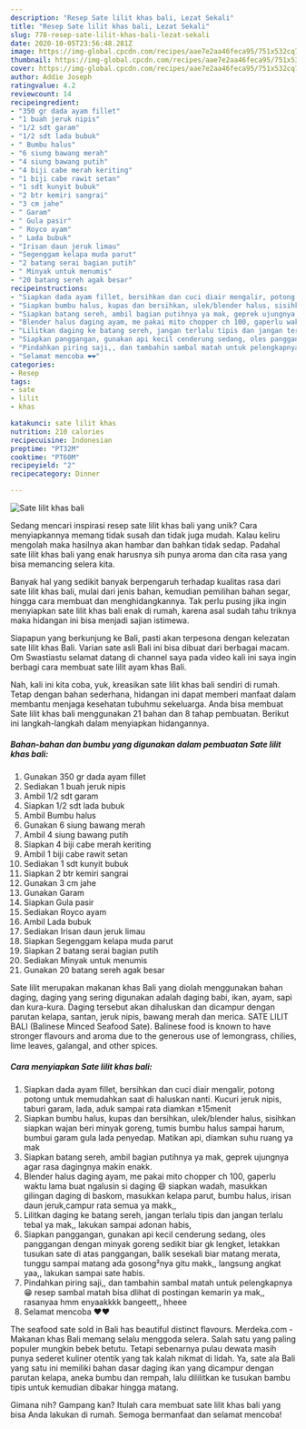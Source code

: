 ```yaml
---
description: "Resep Sate lilit khas bali, Lezat Sekali"
title: "Resep Sate lilit khas bali, Lezat Sekali"
slug: 778-resep-sate-lilit-khas-bali-lezat-sekali
date: 2020-10-05T23:56:48.281Z
image: https://img-global.cpcdn.com/recipes/aae7e2aa46feca95/751x532cq70/sate-lilit-khas-bali-foto-resep-utama.jpg
thumbnail: https://img-global.cpcdn.com/recipes/aae7e2aa46feca95/751x532cq70/sate-lilit-khas-bali-foto-resep-utama.jpg
cover: https://img-global.cpcdn.com/recipes/aae7e2aa46feca95/751x532cq70/sate-lilit-khas-bali-foto-resep-utama.jpg
author: Addie Joseph
ratingvalue: 4.2
reviewcount: 14
recipeingredient:
- "350 gr dada ayam fillet"
- "1 buah jeruk nipis"
- "1/2 sdt garam"
- "1/2 sdt lada bubuk"
- " Bumbu halus"
- "6 siung bawang merah"
- "4 siung bawang putih"
- "4 biji cabe merah keriting"
- "1 biji cabe rawit setan"
- "1 sdt kunyit bubuk"
- "2 btr kemiri sangrai"
- "3 cm jahe"
- " Garam"
- " Gula pasir"
- " Royco ayam"
- " Lada bubuk"
- "Irisan daun jeruk limau"
- "Segenggam kelapa muda parut"
- "2 batang serai bagian putih"
- " Minyak untuk menumis"
- "20 batang sereh agak besar"
recipeinstructions:
- "Siapkan dada ayam fillet, bersihkan dan cuci diair mengalir, potong potong untuk memudahkan saat di haluskan nanti. Kucuri jeruk nipis, taburi garam, lada, aduk sampai rata diamkan ±15menit"
- "Siapkan bumbu halus, kupas dan bersihkan, ulek/blender halus, sisihkan siapkan wajan beri minyak goreng, tumis bumbu halus sampai harum, bumbui garam gula lada penyedap. Matikan api, diamkan suhu ruang ya mak"
- "Siapkan batang sereh, ambil bagian putihnya ya mak, geprek ujungnya agar rasa dagingnya makin enakk."
- "Blender halus daging ayam, me pakai mito chopper ch 100, gaperlu waktu lama buat ngalusin si daging 😄 siapkan wadah, masukkan gilingan daging di baskom, masukkan kelapa parut, bumbu halus, irisan daun jeruk,campur rata semua ya makk,,"
- "Lilitkan daging ke batang sereh, jangan terlalu tipis dan jangan terlalu tebal ya mak,, lakukan sampai adonan habis,"
- "Siapkan panggangan, gunakan api kecil cenderung sedang, oles panggangan dengan minyak goreng sedikit biar gk lengket, letakkan tusukan sate di atas panggangan, balik sesekali biar matang merata, tunggu sampai matang ada gosong²nya gitu makk,, langsung angkat yaa,, lakukan sampai sate habis."
- "Pindahkan piring saji,, dan tambahin sambal matah untuk pelengkapnya 😁 resep sambal matah bisa dlihat di postingan kemarin ya mak,, rasanyaa hmm enyaakkkk bangeett,, hheee"
- "Selamat mencoba ❤❤"
categories:
- Resep
tags:
- sate
- lilit
- khas

katakunci: sate lilit khas 
nutrition: 210 calories
recipecuisine: Indonesian
preptime: "PT32M"
cooktime: "PT60M"
recipeyield: "2"
recipecategory: Dinner

---
```



![Sate lilit khas bali](https://img-global.cpcdn.com/recipes/aae7e2aa46feca95/751x532cq70/sate-lilit-khas-bali-foto-resep-utama.jpg)

Sedang mencari inspirasi resep sate lilit khas bali yang unik? Cara menyiapkannya memang tidak susah dan tidak juga mudah. Kalau keliru mengolah maka hasilnya akan hambar dan bahkan tidak sedap. Padahal sate lilit khas bali yang enak harusnya sih punya aroma dan cita rasa yang bisa memancing selera kita.

Banyak hal yang sedikit banyak berpengaruh terhadap kualitas rasa dari sate lilit khas bali, mulai dari jenis bahan, kemudian pemilihan bahan segar, hingga cara membuat dan menghidangkannya. Tak perlu pusing jika ingin menyiapkan sate lilit khas bali enak di rumah, karena asal sudah tahu triknya maka hidangan ini bisa menjadi sajian istimewa.

Siapapun yang berkunjung ke Bali, pasti akan terpesona dengan kelezatan sate lilit khas Bali. Varian sate asli Bali ini bisa dibuat dari berbagai macam. Om Swastiastu selamat datang di channel saya pada video kali ini saya ingin berbagi cara membuat sate lilit ayam khas Bali.


Nah, kali ini kita coba, yuk, kreasikan sate lilit khas bali sendiri di rumah. Tetap dengan bahan sederhana, hidangan ini dapat memberi manfaat dalam membantu menjaga kesehatan tubuhmu sekeluarga. Anda bisa membuat Sate lilit khas bali menggunakan 21 bahan dan 8 tahap pembuatan. Berikut ini langkah-langkah dalam menyiapkan hidangannya.

<!--inarticleads1-->

##### Bahan-bahan dan bumbu yang digunakan dalam pembuatan Sate lilit khas bali:

1. Gunakan 350 gr dada ayam fillet
1. Sediakan 1 buah jeruk nipis
1. Ambil 1/2 sdt garam
1. Siapkan 1/2 sdt lada bubuk
1. Ambil  Bumbu halus
1. Gunakan 6 siung bawang merah
1. Ambil 4 siung bawang putih
1. Siapkan 4 biji cabe merah keriting
1. Ambil 1 biji cabe rawit setan
1. Sediakan 1 sdt kunyit bubuk
1. Siapkan 2 btr kemiri sangrai
1. Gunakan 3 cm jahe
1. Gunakan  Garam
1. Siapkan  Gula pasir
1. Sediakan  Royco ayam
1. Ambil  Lada bubuk
1. Sediakan Irisan daun jeruk limau
1. Siapkan Segenggam kelapa muda parut
1. Siapkan 2 batang serai bagian putih
1. Sediakan  Minyak untuk menumis
1. Gunakan 20 batang sereh agak besar


Sate lilit merupakan makanan khas Bali yang diolah menggunakan bahan daging, daging yang sering digunakan adalah daging babi, ikan, ayam, sapi dan kura-kura. Daging tersebut akan dihaluskan dan dicampur dengan parutan kelapa, santan, jeruk nipis, bawang merah dan merica. SATE LILIT BALI (Balinese Minced Seafood Sate). Balinese food is known to have stronger flavours and aroma due to the generous use of lemongrass, chilies, lime leaves, galangal, and other spices. 

<!--inarticleads2-->

##### Cara menyiapkan Sate lilit khas bali:

1. Siapkan dada ayam fillet, bersihkan dan cuci diair mengalir, potong potong untuk memudahkan saat di haluskan nanti. Kucuri jeruk nipis, taburi garam, lada, aduk sampai rata diamkan ±15menit
1. Siapkan bumbu halus, kupas dan bersihkan, ulek/blender halus, sisihkan siapkan wajan beri minyak goreng, tumis bumbu halus sampai harum, bumbui garam gula lada penyedap. Matikan api, diamkan suhu ruang ya mak
1. Siapkan batang sereh, ambil bagian putihnya ya mak, geprek ujungnya agar rasa dagingnya makin enakk.
1. Blender halus daging ayam, me pakai mito chopper ch 100, gaperlu waktu lama buat ngalusin si daging 😄 siapkan wadah, masukkan gilingan daging di baskom, masukkan kelapa parut, bumbu halus, irisan daun jeruk,campur rata semua ya makk,,
1. Lilitkan daging ke batang sereh, jangan terlalu tipis dan jangan terlalu tebal ya mak,, lakukan sampai adonan habis,
1. Siapkan panggangan, gunakan api kecil cenderung sedang, oles panggangan dengan minyak goreng sedikit biar gk lengket, letakkan tusukan sate di atas panggangan, balik sesekali biar matang merata, tunggu sampai matang ada gosong²nya gitu makk,, langsung angkat yaa,, lakukan sampai sate habis.
1. Pindahkan piring saji,, dan tambahin sambal matah untuk pelengkapnya 😁 resep sambal matah bisa dlihat di postingan kemarin ya mak,, rasanyaa hmm enyaakkkk bangeett,, hheee
1. Selamat mencoba ❤❤


The seafood sate sold in Bali has beautiful distinct flavours. Merdeka.com - Makanan khas Bali memang selalu menggoda selera. Salah satu yang paling populer mungkin bebek betutu. Tetapi sebenarnya pulau dewata masih punya sederet kuliner otentik yang tak kalah nikmat di lidah. Ya, sate ala Bali yang satu ini memiliki bahan dasar daging ikan yang dicampur dengan parutan kelapa, aneka bumbu dan rempah, lalu dililitkan ke tusukan bambu tipis untuk kemudian dibakar hingga matang. 

Gimana nih? Gampang kan? Itulah cara membuat sate lilit khas bali yang bisa Anda lakukan di rumah. Semoga bermanfaat dan selamat mencoba!

